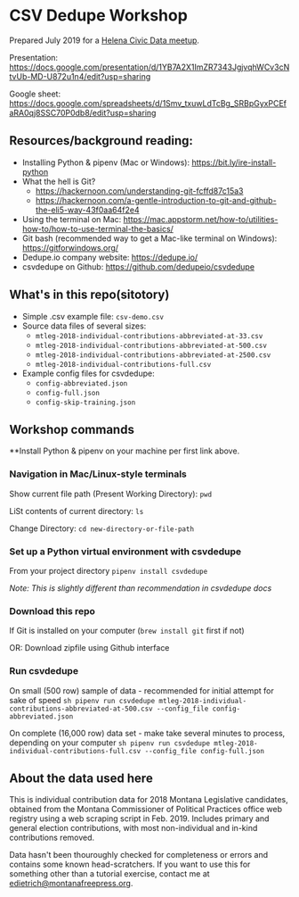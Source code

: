 # CSV Dedupe Workshop

Prepared July 2019 for a [Helena Civic Data meetup](https://www.meetup.com/Helena-Civic-Data-Group/events/263183604/).

Presentation: https://docs.google.com/presentation/d/1YB7A2X1ImZR7343JgjvqhWCv3cNtvUb-MD-U872u1n4/edit?usp=sharing

Google sheet: https://docs.google.com/spreadsheets/d/1Smv_txuwLdTcBg_SRBpGyxPCEfaRA0qj8SSC70P0db8/edit?usp=sharing

## Resources/background reading:
- Installing Python & pipenv (Mac or Windows): https://bit.ly/ire-install-python
- What the hell is Git?
    - https://hackernoon.com/understanding-git-fcffd87c15a3
    - https://hackernoon.com/a-gentle-introduction-to-git-and-github-the-eli5-way-43f0aa64f2e4
- Using the terminal on Mac: https://mac.appstorm.net/how-to/utilities-how-to/how-to-use-terminal-the-basics/ 
- Git bash (recommended way to get a Mac-like terminal on Windows): https://gitforwindows.org/
- Dedupe.io company website: https://dedupe.io/
- csvdedupe on Github: https://github.com/dedupeio/csvdedupe

## What's in this repo(sitotory)

- Simple .csv example file: `csv-demo.csv`
- Source data files of several sizes:
    - `mtleg-2018-individual-contributions-abbreviated-at-33.csv`
    - `mtleg-2018-individual-contributions-abbreviated-at-500.csv`
    - `mtleg-2018-individual-contributions-abbreviated-at-2500.csv`
    - `mtleg-2018-individual-contributions-full.csv`
- Example config files for csvdedupe:
    - `config-abbreviated.json`
    - `config-full.json`
    - `config-skip-training.json`

## Workshop commands

**Install Python & pipenv on your machine per first link above.

### Navigation in Mac/Linux-style terminals

Show current file path (Present Working Directory): `pwd`

LiSt contents of current directory: `ls`

Change Directory: `cd new-directory-or-file-path`

### Set up a Python virtual environment with csvdedupe

From your project directory
`pipenv install csvdedupe`

_Note: This is slightly different than recommendation in csvdedupe docs_

### Download this repo

If Git is installed on your computer (`brew install git` first if not)



OR: Download zipfile using Github interface

### Run csvdedupe

On small (500 row) sample of data - recommended for initial attempt for sake of speed
`sh
pipenv run csvdedupe mtleg-2018-individual-contributions-abbreviated-at-500.csv --config_file config-abbreviated.json
`

On complete (16,000 row) data set - make take several minutes to process, depending on your computer
`sh
pipenv run csvdedupe mtleg-2018-individual-contributions-full.csv --config_file config-full.json
`

## About the data used here

This is individual contribution data for 2018 Montana Legislative candidates, obtained from the Montana Commissioner of Political Practices office web registry using a web scraping script in Feb. 2019. Includes primary and general election contributions, with most non-individual and in-kind contributions removed.

Data hasn't been thouroughly checked for completeness or errors and contains some known head-scratchers. If you want to use this for something other than a tutorial exercise, contact me at edietrich@montanafreepress.org.